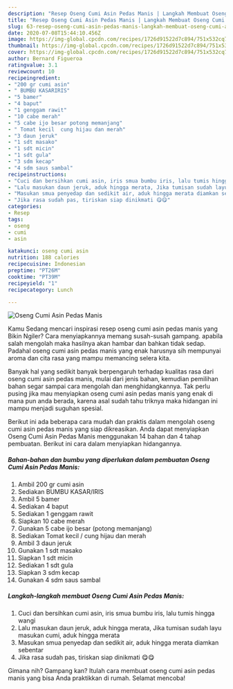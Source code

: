 ```yaml
---
description: "Resep Oseng Cumi Asin Pedas Manis | Langkah Membuat Oseng Cumi Asin Pedas Manis Yang Enak Banget"
title: "Resep Oseng Cumi Asin Pedas Manis | Langkah Membuat Oseng Cumi Asin Pedas Manis Yang Enak Banget"
slug: 63-resep-oseng-cumi-asin-pedas-manis-langkah-membuat-oseng-cumi-asin-pedas-manis-yang-enak-banget
date: 2020-07-08T15:44:10.456Z
image: https://img-global.cpcdn.com/recipes/1726d91522d7c894/751x532cq70/oseng-cumi-asin-pedas-manis-foto-resep-utama.jpg
thumbnail: https://img-global.cpcdn.com/recipes/1726d91522d7c894/751x532cq70/oseng-cumi-asin-pedas-manis-foto-resep-utama.jpg
cover: https://img-global.cpcdn.com/recipes/1726d91522d7c894/751x532cq70/oseng-cumi-asin-pedas-manis-foto-resep-utama.jpg
author: Bernard Figueroa
ratingvalue: 3.1
reviewcount: 10
recipeingredient:
- "200 gr cumi asin"
- " BUMBU KASARIRIS"
- "5 bamer"
- "4 baput"
- "1 genggam rawit"
- "10 cabe merah"
- "5 cabe ijo besar potong memanjang"
- " Tomat kecil  cung hijau dan merah"
- "3 daun jeruk"
- "1 sdt masako"
- "1 sdt micin"
- "1 sdt gula"
- "3 sdm kecap"
- "4 sdm saus sambal"
recipeinstructions:
- "Cuci dan bersihkan cumi asin, iris smua bumbu iris, lalu tumis hingga wangi"
- "Lalu masukan daun jeruk, aduk hingga merata, Jika tumisan sudah layu masukan cumi, aduk hingga merata"
- "Masukan smua penyedap dan sedikit air, aduk hingga merata diamkan sebentar"
- "Jika rasa sudah pas, tiriskan siap dinikmati 😋😋"
categories:
- Resep
tags:
- oseng
- cumi
- asin

katakunci: oseng cumi asin 
nutrition: 188 calories
recipecuisine: Indonesian
preptime: "PT26M"
cooktime: "PT39M"
recipeyield: "1"
recipecategory: Lunch

---
```



![Oseng Cumi Asin Pedas Manis](https://img-global.cpcdn.com/recipes/1726d91522d7c894/751x532cq70/oseng-cumi-asin-pedas-manis-foto-resep-utama.jpg)

Kamu Sedang mencari inspirasi resep oseng cumi asin pedas manis yang Bikin Ngiler? Cara menyiapkannya memang susah-susah gampang. apabila salah mengolah maka hasilnya akan hambar dan bahkan tidak sedap. Padahal oseng cumi asin pedas manis yang enak harusnya sih mempunyai aroma dan cita rasa yang mampu memancing selera kita.



Banyak hal yang sedikit banyak berpengaruh terhadap kualitas rasa dari oseng cumi asin pedas manis, mulai dari jenis bahan, kemudian pemilihan bahan segar sampai cara mengolah dan menghidangkannya. Tak perlu pusing jika mau menyiapkan oseng cumi asin pedas manis yang enak di mana pun anda berada, karena asal sudah tahu triknya maka hidangan ini mampu menjadi suguhan spesial.


Berikut ini ada beberapa cara mudah dan praktis dalam mengolah oseng cumi asin pedas manis yang siap dikreasikan. Anda dapat menyiapkan Oseng Cumi Asin Pedas Manis menggunakan 14 bahan dan 4 tahap pembuatan. Berikut ini cara dalam menyiapkan hidangannya.

<!--inarticleads1-->

##### Bahan-bahan dan bumbu yang diperlukan dalam pembuatan Oseng Cumi Asin Pedas Manis:

1. Ambil 200 gr cumi asin
1. Sediakan  BUMBU KASAR/IRIS
1. Ambil 5 bamer
1. Sediakan 4 baput
1. Sediakan 1 genggam rawit
1. Siapkan 10 cabe merah
1. Gunakan 5 cabe ijo besar (potong memanjang)
1. Sediakan  Tomat kecil / cung hijau dan merah
1. Ambil 3 daun jeruk
1. Gunakan 1 sdt masako
1. Siapkan 1 sdt micin
1. Sediakan 1 sdt gula
1. Siapkan 3 sdm kecap
1. Gunakan 4 sdm saus sambal




<!--inarticleads2-->

##### Langkah-langkah membuat Oseng Cumi Asin Pedas Manis:

1. Cuci dan bersihkan cumi asin, iris smua bumbu iris, lalu tumis hingga wangi
1. Lalu masukan daun jeruk, aduk hingga merata, Jika tumisan sudah layu masukan cumi, aduk hingga merata
1. Masukan smua penyedap dan sedikit air, aduk hingga merata diamkan sebentar
1. Jika rasa sudah pas, tiriskan siap dinikmati 😋😋




Gimana nih? Gampang kan? Itulah cara membuat oseng cumi asin pedas manis yang bisa Anda praktikkan di rumah. Selamat mencoba!
